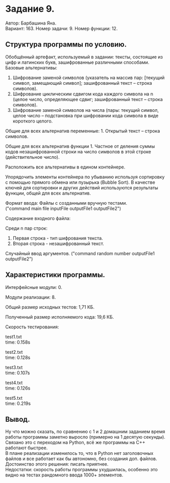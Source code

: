 Задание 9.
==========

Автор: Барбашина Яна. \
Вариант: 163. Номер задачи: 9. Номер функции: 12.

Структура программы по условию.
-------------------------------

Обобщённый артефакт, используемый в задании: тексты, состоящие из цифр и
латинских букв, зашифрованные различными способами. Базовые
альтернативы: 
1. Шифрование заменой символов (указатель на массив пар:
[текущий символ, замещающий символ]; зашифрованный текст – строка
символов).
2. Шифрование циклическим сдвигом кода каждого символа на n
(целое число, определяющее сдвиг; зашифрованный текст – строка
символов).
3. Шифрование заменой символов на числа (пары: текущий
символ, целое число – подстановка при шифровании кода символа в виде
короткого целого.

Общие для всех альтернатив переменные: 1. Открытый текст – строка
символов.

Общие для всех альтернатив функции 1. Частное от деления суммы кодов
незашифрованной строки на число символов в этой строке (действительное
число).

Расположить все альтернативы в едином контейнере.

Упорядочить элементы контейнера по убыванию используя сортировку с
помощью прямого обмена или пузырька (Bubble Sort). В качестве ключей для
сортировки и других действий используются результаты функции, общей для
всех альтернатив.

Формат ввода: Файлы с созданными вручную тестами.\
("command main file inputFile outputFile1 outputFile2")

Содержание входного файла:

Среди n пар строк: 
1. Первая строка - тип шифрования текста. 
2. Вторая
строка - незашифрованный текст.

Случайный ввод аргументов. ("command random number outputFile1
outputFile2")

Характеристики программы.
-------------------------

Интерфейсные модули: 0.

Модули реализации: 8.

Общий размер исходных тестов: 1,71 КБ.

Полученный размер исполняемого кода: 19,6 КБ.

Скорость тестирования:

test1.txt\
time: 0.158s

test2.txt\
time: 0.128s

test3.txt\
time: 0.107s

test4.txt\
time: 0.126s

test5.txt\
time: 0.219s

Вывод.
------

Ну что можно сказать, по сравнению с 1 и 2 домашним заданием время работы программы заметно выросло (примерно на 
1 десятую секунды). Связано это с переходом на Python, всё же программы на C++ работают быстрее. \
В плане реализации изменилось то, что в Python нет заголовочных файлов и все работает как бы автономно, без создания доп. 
файлов. \
Достоинство этого решения: писать приятнее. \
Недостатки: скорость работы программы ухудшилась, особенно это видно на тестах рандомного ввода 1000+ элементов.
